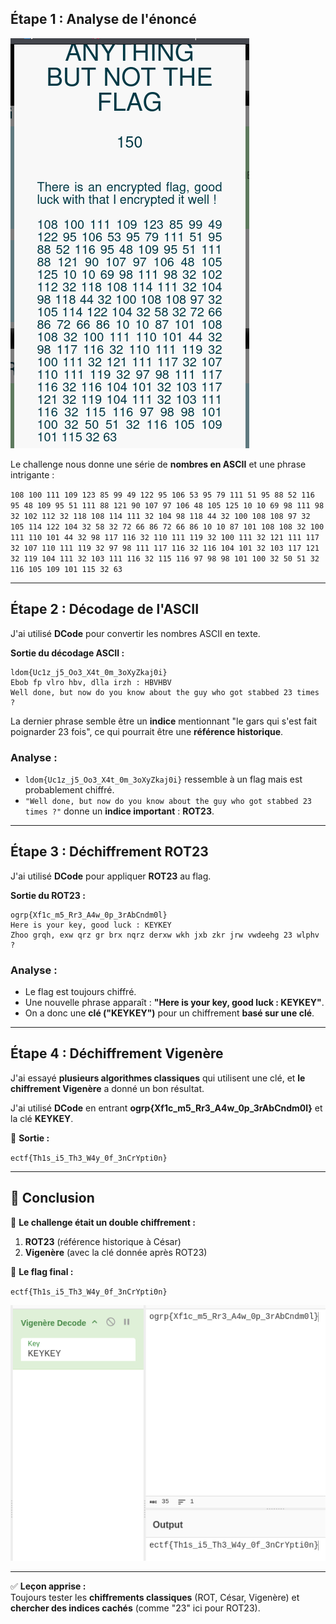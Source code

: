 ## **Étape 1 : Analyse de l'énoncé**

![Screenshot](images/chall_screen.png)

Le challenge nous donne une série de **nombres en ASCII** et une phrase intrigante :


`108 100 111 109 123 85 99 49 122 95 106 53 95 79 111 51 95 88 52 116 95 48 109 95 51 111 88 121 90 107 97 106 48 105 125 10 10 69 98 111 98 32 102 112 32 118 108 114 111 32 104 98 118 44 32 100 108 108 97 32 105 114 122 104 32 58 32 72 66 86 72 66 86 10 10 87 101 108 108 32 100 111 110 101 44 32 98 117 116 32 110 111 119 32 100 111 32 121 111 117 32 107 110 111 119 32 97 98 111 117 116 32 116 104 101 32 103 117 121 32 119 104 111 32 103 111 116 32 115 116 97 98 98 101 100 32 50 51 32 116 105 109 101 115 32 63`

---

## **Étape 2 : Décodage de l'ASCII**

J'ai utilisé **DCode** pour convertir les nombres ASCII en texte.

**Sortie du décodage ASCII :**


```
ldom{Uc1z_j5_Oo3_X4t_0m_3oXyZkaj0i}
Ebob fp vlro hbv, dlla irzh : HBVHBV
Well done, but now do you know about the guy who got stabbed 23 times ?
```

La dernier phrase semble être un **indice** mentionnant "le gars qui s'est fait poignarder 23 fois", ce qui pourrait être une **référence historique**. 


### **Analyse :**

- `ldom{Uc1z_j5_Oo3_X4t_0m_3oXyZkaj0i}` ressemble à un flag mais est probablement chiffré.
- `"Well done, but now do you know about the guy who got stabbed 23 times ?"` donne un **indice important** : **ROT23**.

---

## **Étape 3 : Déchiffrement ROT23**

J'ai utilisé **DCode** pour appliquer **ROT23** au flag.

**Sortie du ROT23 :**


```
ogrp{Xf1c_m5_Rr3_A4w_0p_3rAbCndm0l}
Here is your key, good luck : KEYKEY
Zhoo grqh, exw qrz gr brx nqrz derxw wkh jxb zkr jrw vwdeehg 23 wlphv ?
```

### **Analyse :**

- Le flag est toujours chiffré.
- Une nouvelle phrase apparaît : **"Here is your key, good luck : KEYKEY"**.
- On a donc une **clé ("KEYKEY")** pour un chiffrement **basé sur une clé**.

---

## **Étape 4 : Déchiffrement Vigenère**

J'ai essayé **plusieurs algorithmes classiques** qui utilisent une clé, et **le chiffrement Vigenère** a donné un bon résultat.

J'ai utilisé **DCode** en entrant **ogrp{Xf1c_m5_Rr3_A4w_0p_3rAbCndm0l}** et la clé **KEYKEY**.

📌 **Sortie :**

`ectf{Th1s_i5_Th3_W4y_0f_3nCrYpti0n}`

---

## **🎯 Conclusion**

🔹 **Le challenge était un double chiffrement :**

1. **ROT23** (référence historique à César)
2. **Vigenère** (avec la clé donnée après ROT23)

🔹 **Le flag final :**

`ectf{Th1s_i5_Th3_W4y_0f_3nCrYpti0n}`

![Flag trouvé](images/flag_found.png)

---

✅ **Leçon apprise :**  
Toujours tester les **chiffrements classiques** (ROT, César, Vigenère) et **chercher des indices cachés** (comme "23" ici pour ROT23).